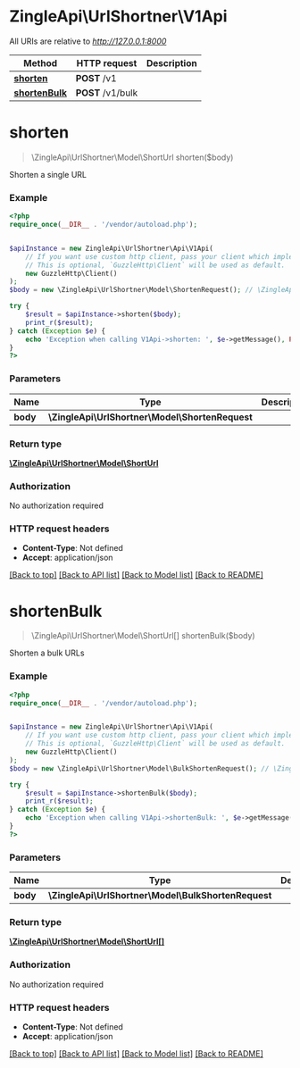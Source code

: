 # ZingleApi\UrlShortner\V1Api

All URIs are relative to *http://127.0.0.1:8000*

Method | HTTP request | Description
------------- | ------------- | -------------
[**shorten**](V1Api.md#shorten) | **POST** /v1 | 
[**shortenBulk**](V1Api.md#shortenBulk) | **POST** /v1/bulk | 


# **shorten**
> \ZingleApi\UrlShortner\Model\ShortUrl shorten($body)



Shorten a single URL

### Example
```php
<?php
require_once(__DIR__ . '/vendor/autoload.php');


$apiInstance = new ZingleApi\UrlShortner\Api\V1Api(
    // If you want use custom http client, pass your client which implements `GuzzleHttp\ClientInterface`.
    // This is optional, `GuzzleHttp\Client` will be used as default.
    new GuzzleHttp\Client()
);
$body = new \ZingleApi\UrlShortner\Model\ShortenRequest(); // \ZingleApi\UrlShortner\Model\ShortenRequest | 

try {
    $result = $apiInstance->shorten($body);
    print_r($result);
} catch (Exception $e) {
    echo 'Exception when calling V1Api->shorten: ', $e->getMessage(), PHP_EOL;
}
?>
```

### Parameters

Name | Type | Description  | Notes
------------- | ------------- | ------------- | -------------
 **body** | **\ZingleApi\UrlShortner\Model\ShortenRequest**|  | [optional]

### Return type

[**\ZingleApi\UrlShortner\Model\ShortUrl**](../Model/ShortUrl.md)

### Authorization

No authorization required

### HTTP request headers

 - **Content-Type**: Not defined
 - **Accept**: application/json

[[Back to top]](#) [[Back to API list]](../../README.md#documentation-for-api-endpoints) [[Back to Model list]](../../README.md#documentation-for-models) [[Back to README]](../../README.md)

# **shortenBulk**
> \ZingleApi\UrlShortner\Model\ShortUrl[] shortenBulk($body)



Shorten a bulk URLs

### Example
```php
<?php
require_once(__DIR__ . '/vendor/autoload.php');


$apiInstance = new ZingleApi\UrlShortner\Api\V1Api(
    // If you want use custom http client, pass your client which implements `GuzzleHttp\ClientInterface`.
    // This is optional, `GuzzleHttp\Client` will be used as default.
    new GuzzleHttp\Client()
);
$body = new \ZingleApi\UrlShortner\Model\BulkShortenRequest(); // \ZingleApi\UrlShortner\Model\BulkShortenRequest | 

try {
    $result = $apiInstance->shortenBulk($body);
    print_r($result);
} catch (Exception $e) {
    echo 'Exception when calling V1Api->shortenBulk: ', $e->getMessage(), PHP_EOL;
}
?>
```

### Parameters

Name | Type | Description  | Notes
------------- | ------------- | ------------- | -------------
 **body** | **\ZingleApi\UrlShortner\Model\BulkShortenRequest**|  | [optional]

### Return type

[**\ZingleApi\UrlShortner\Model\ShortUrl[]**](../Model/ShortUrl.md)

### Authorization

No authorization required

### HTTP request headers

 - **Content-Type**: Not defined
 - **Accept**: application/json

[[Back to top]](#) [[Back to API list]](../../README.md#documentation-for-api-endpoints) [[Back to Model list]](../../README.md#documentation-for-models) [[Back to README]](../../README.md)

